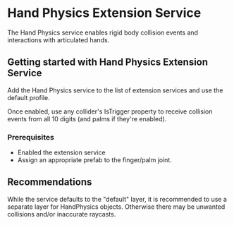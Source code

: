# Hand Physics Extension Service

The Hand Physics service enables rigid body collision events and interactions with articulated hands.

## Getting started with Hand Physics Extension Service
Add the Hand Physics service to the list of extension services and use the default profile.

Once enabled, use any collider's IsTrigger property to receive collision events from all 10 digits (and palms if they're enabled).

### Prerequisites

- Enabled the extension service
- Assign an appropriate prefab to the finger/palm joint.
 
## Recommendations

While the service defaults to the "default" layer, it is recommended to use a separate layer for HandPhysics objects. Otherwise there may be unwanted collisions and/or inaccurate raycasts.